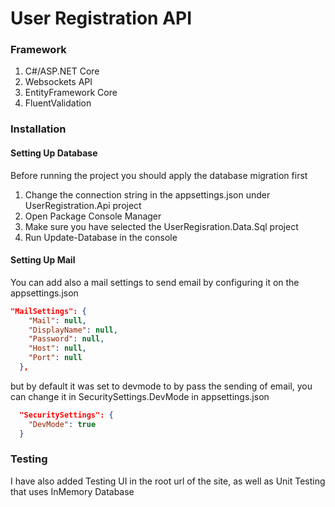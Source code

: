 # User Registration API 

### Framework
1. C#/ASP.NET Core
2. Websockets API 
3. EntityFramework Core
4. FluentValidation

### Installation

#### Setting Up Database
Before running the project you should apply the database migration first
1. Change the connection string in the appsettings.json under UserRegistration.Api project
2. Open Package Console Manager
3. Make sure you have selected the UserRegisration.Data.Sql project
4. Run Update-Database in the console

#### Setting Up Mail
You can add also a mail settings to send email by configuring it on the appsettings.json
``` json  
"MailSettings": {
    "Mail": null,
    "DisplayName": null,
    "Password": null,
    "Host": null,
    "Port": null
  },
```

but by default it was set to devmode to by pass the sending of email, you can change it in SecuritySettings.DevMode in appsettings.json

``` json
  "SecuritySettings": {
    "DevMode": true
  }

```

### Testing
I have also added Testing UI in the root url of the site, as well as Unit Testing that uses InMemory Database